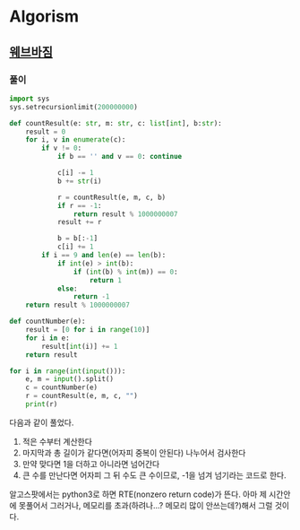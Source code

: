 # Algorism
## [웨브바짐](https://algospot.com/judge/problem/read/ZIMBABWE)
### 풀이
```py
import sys
sys.setrecursionlimit(200000000)

def countResult(e: str, m: str, c: list[int], b:str):
    result = 0
    for i, v in enumerate(c):
        if v != 0:
            if b == '' and v == 0: continue

            c[i] -= 1
            b += str(i)

            r = countResult(e, m, c, b)
            if r == -1:
                return result % 1000000007
            result += r

            b = b[:-1]
            c[i] += 1
        if i == 9 and len(e) == len(b):
            if int(e) > int(b):
                if (int(b) % int(m)) == 0:
                    return 1
            else:
                return -1
    return result % 1000000007

def countNumber(e):
    result = [0 for i in range(10)]
    for i in e:
        result[int(i)] += 1
    return result

for i in range(int(input())):
    e, m = input().split()
    c = countNumber(e)
    r = countResult(e, m, c, "")
    print(r)
```
다음과 같이 풀었다.

1. 적은 수부터 계산한다
2. 마지막과 총 길이가 같다면(어자피 중복이 안된다) 나누어서 검사한다
3. 만약 맞다면 1을 더하고 아니라면 넘어간다
4. 큰 수를 만난다면 어자피 그 뒤 수도 큰 수이므로, -1을 넘겨 넘기라는 코드로 한다.

알고스팟에서는 python3로 하면 RTE(nonzero return code)가 뜬다. 아마 제 시간안에 못풀어서 그러거나, 메모리를 초과(하려나...? 메모리 많이 안쓰는데?)해서 그럴 것이다.
